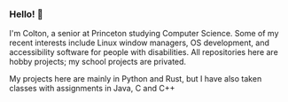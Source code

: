 ### Hello! 👋

I'm Colton, a senior at Princeton studying Computer Science. Some of my recent interests include Linux window managers, OS development, and accessibility software for people with disabilities. 
All repositories here are hobby projects; my school projects are privated. 

My projects here are mainly in Python and Rust, but I have also taken classes with assignments in Java, C and C++


